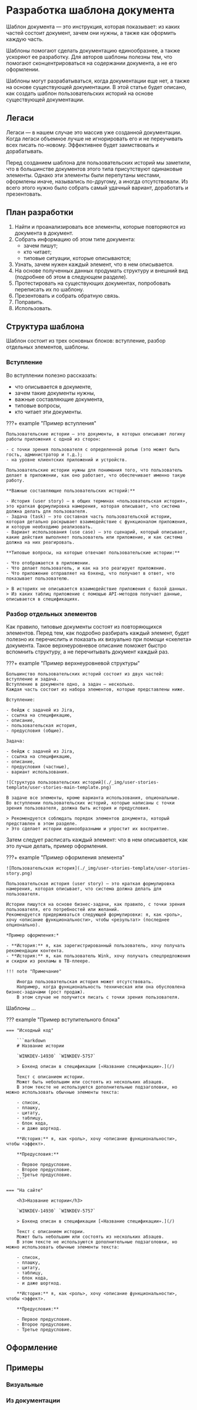 # Разработка шаблона документа

Шаблон документа — это инструкция, которая показывает: из каких частей состоит документ, зачем они нужны, а также как оформить каждую часть.

Шаблоны помогают сделать документацию единообразнее, а также ускоряют ее разработку.
Для авторов шаблоны полезны тем, что помогают сконцентрироваться на содержании документа, а не его оформлении.

Шаблоны могут разрабатываться, когда документации еще нет, а также на основе существующей документации.
В этой статье будет описано, как создать шаблон пользовательских историй на основе существующей документации.

## Легаси

Легаси — в нашем случае это массив уже созданной документации.
Когда легаси объемное лучше не игнорировать его и не переучивать всех писать по-новому.
Эффективнее будет заимствовать и дорабатывать.

Перед созданием шаблона для пользовательских историй мы заметили, что в большинстве документов этого типа присутствуют одинаковые элементы.
Однако эти элементы были перепутаны местами, оформлены иначе, назывались по-другому, а иногда отсутствовали.
Из всего этого нужно было собрать самый удачный вариант, доработать и презентовать.

## План разработки

1. Найти и проанализировать все элементы, которые повторяются из документа в документ.
2. Собрать информацию об этом типе документа:
    - зачем пишут;
    - кто читает;
    - типовые ситуации, которые описываются;
3. Узнать, зачем нужен каждый элемент, что в нем описывается.
4. На основе полученных данных продумать структуру и внешний вид (подробнее об этом в следующем разделе).
5. Протестировать на существующих документах, попробовать переписать их по шаблону.
6. Презентовать и собрать обратную связь.
7. Поправить.
8. Использовать.


## Структура шаблона

Шаблон состоит из трех основных блоков: вступление, разбор отдельных элементов, шаблоны.

### Вступление

Во вступлении полезно рассказать:

- что описывается в документе,
- зачем такие документы нужны,
- важные составляющие документа,
- типовые вопросы,
- кто читает эти документы.

???+ example "Пример вступления"

    Пользовательские истории — это документы, в которых описывают логику работы приложения с одной из сторон:
    
    - с точки зрения пользователя с определенной ролью (это может быть гость, администратор и т.д.);
    - на уровне клиентских приложений и устройств.
    
    Пользовательские истории нужны для понимания того, что пользователь делает в приложении, как оно работает, что обеспечивает именно такую работу.

    **Важные составляющие пользовательских историй:**

    - История (user story) — в общих терминах «пользовательская история», это краткая формулировка намерения, которая описывает, что система должна делать для пользователя.
    - Задача (task) — это составная часть пользовательской истории, которая детально раскрывает взаимодействие с функционалом приложения, и которую необходимо реализовать.
    - Вариант использования (use case) — это сценарий, который описывает, какие действия выполняет пользователь или приложение, и как система должна на них реагировать.
    
    **Типовые вопросы, на которые отвечают пользовательские истории:**

    - Что отображается в приложении.
    - Что делает пользователь, и как на это реагирует приложение.
    - Что приложение отправляет на бэкенд, что получает в ответ, что показывает пользователю.

    > В историях не описывается взаимодействие приложения с базой данных.
    > Из каких таблиц приложение с помощью API-методов получает данные, описывается в спецификациях.

### Разбор отдельных элементов

Как правило, типовые документы состоят из повторяющихся элементов.
Перед тем, как подробно разбирать каждый элемент, будет полезно их перечислить и показать их визуально при помощи «скелета» документа.
Такое верхнеуровневое описание поможет быстро вспомнить структуру, а не перечитывать документ каждый раз.

???+ example "Пример верхнеуровневой структуры"

    Большинство пользовательских историй состоит из двух частей: вступление и задача.
    Вступление в документе одно, а задач – несколько.
    Каждая часть состоит из набора элементов, которые представлены ниже.
    
    Вступление:
    
    - бейдж с задачей из Jira,
    - ссылка на спецификацию,
    - описание,
    - пользовательская история,
    - предусловия (общие).
    
    Задача:
    
    - бейдж с задачей из Jira,
    - ссылка на спецификацию,
    - описание,
    - предусловия (частные),
    - вариант использования.
    
    ![Структура пользовательских историй](./_img/user-stories-template/user-stories-main-template.png)
    
    В задаче все элементы, кроме варианта использования, опциональные.
    Во вступлении пользовательских историй, которые написаны с точки зрения пользователя, должна быть история и предусловия.

    > Рекомендуется соблюдать порядок элементов документа, который представлен в этом разделе.
    > Это сделает истории единообразными и упростит их восприятие.

Затем следует расписать каждый элемент: что в нем описывается, как это лучше делать, пример оформления.

???+ example "Пример оформления элемента"

    ![Пользовательская история](./_img/user-stories-template/user-stories-story.png)
    
    Пользовательская история (user story) — это краткая формулировка намерения, которая описывает, что система должна делать для пользователя.
    
    Истории пишутся на основе бизнес-задачи, как правило, с точки зрения пользователя, его потребностей или желаний.
    Рекомендуется придерживаться следующей формулировки: я, как <роль>, хочу <описание функциональности>, чтобы <результат> (последнее опционально).
    
    *Пример оформления:*
    
    - **История:** я, как зарегистрированный пользователь, хочу получать рекомендации контента.
    - **История:** я, как пользователь Wink, хочу получать спецпредложения и скидки из рекламы в ТВ-плеере.
    
    !!! note "Примечание"
    
        Иногда пользовательская история может отсутствовать.
        Например, когда функциональность техническая или она обусловлена бизнес-задачами (рост продаж).
        В этом случае не получится писать с точки зрения пользователя.

Шаблоны ...

??? example "Пример вступительного блока"

    === "Исходный код"

        ```markdown
        # Название истории
        
        `WINKDEV-14930` `WINKDEV-5757`
        
        > Бэкенд описан в спецификации [«Название спецификации».](/)
        
        Текст с описанием истории.
        Может быть небольшим или состоять из нескольких абзацев.
        В этом тексте не используются дополнительные подзаголовки, но можно использовать обычные элементы текста:
        
        - список,
        - плашку,
        - цитату,
        - таблицу,
        - блок кода,
        - и даже шорткод.
        
        **История:** я, как <роль>, хочу <описание функциональности>, чтобы <эффект>.
        
        **Предусловия:**
        
        - Первое предусловие.
        - Второе предусловие.
        - Третье предусловие.
        ```

    === "На сайте"

        <h3>Название истории</h3>
        
        `WINKDEV-14930` `WINKDEV-5757`
        
        > Бэкенд описан в спецификации [«Название спецификации».](/)
        
        Текст с описанием истории.
        Может быть небольшим или состоять из нескольких абзацев.
        В этом тексте не используются дополнительные подзаголовки, но можно использовать обычные элементы текста:
        
        - список,
        - плашку,
        - цитату,
        - таблицу,
        - блок кода,
        - и даже шорткод.
        
        **История:** я, как <роль>, хочу <описание функциональности>, чтобы <эффект>.
        
        **Предусловия:**
        
        - Первое предусловие.
        - Второе предусловие.
        - Третье предусловие.

## Оформление

## Примеры

### Визуальные

### Из документации
